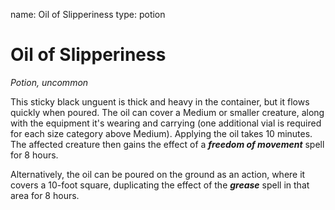 name: Oil of Slipperiness
type: potion

# Oil of Slipperiness 
_Potion, uncommon_ 

This sticky black unguent is thick and heavy in the container, but it flows quickly when poured. The oil can cover a Medium or smaller creature, along with the equipment it's wearing and carrying (one additional vial is required for each size category above Medium). Applying the oil takes 10 minutes. The affected creature then gains the effect of a **_freedom of movement_** spell for 8 hours.

Alternatively, the oil can be poured on the ground as an action, where it covers a 10-foot square, duplicating the effect of the **_grease_** spell in that area for 8 hours.